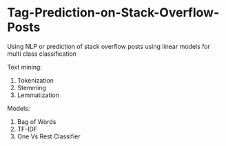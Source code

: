 # Tag-Prediction-on-Stack-Overflow-Posts
Using NLP or prediction of stack overflow posts using linear models for multi class classification

Text mining:<br>
1. Tokenization <br>
2. Stemming <br>
3. Lemmatization<br>

Models:<br>
1. Bag of Words<br>
2. TF-IDF <br>
3. One Vs Rest Classifier<br>
